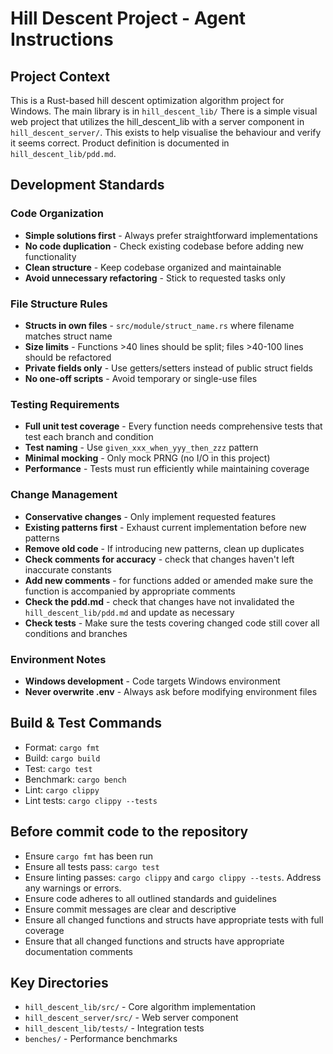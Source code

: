 # Hill Descent Project - Agent Instructions

## Project Context
This is a Rust-based hill descent optimization algorithm project for Windows.
The main library is in `hill_descent_lib/` 
There is a simple visual web project that utilizes the hill_descent_lib with a server component in `hill_descent_server/`. This exists to help visualise the behaviour and verify it seems correct.
Product definition is documented in `hill_descent_lib/pdd.md`.

## Development Standards

### Code Organization
- **Simple solutions first** - Always prefer straightforward implementations
- **No code duplication** - Check existing codebase before adding new functionality
- **Clean structure** - Keep codebase organized and maintainable
- **Avoid unnecessary refactoring** - Stick to requested tasks only

### File Structure Rules
- **Structs in own files** - `src/module/struct_name.rs` where filename matches struct name
- **Size limits** - Functions >40 lines should be split; files >40-100 lines should be refactored
- **Private fields only** - Use getters/setters instead of public struct fields
- **No one-off scripts** - Avoid temporary or single-use files

### Testing Requirements
- **Full unit test coverage** - Every function needs comprehensive tests that test each branch and condition
- **Test naming** - Use `given_xxx_when_yyy_then_zzz` pattern
- **Minimal mocking** - Only mock PRNG (no I/O in this project)
- **Performance** - Tests must run efficiently while maintaining coverage

### Change Management
- **Conservative changes** - Only implement requested features
- **Existing patterns first** - Exhaust current implementation before new patterns
- **Remove old code** - If introducing new patterns, clean up duplicates
- **Check comments for accuracy** - check that changes haven't left inaccurate constants
- **Add new comments** - for functions added or amended make sure the function is accompanied by appropriate comments
- **Check the pdd.md** - check that changes have not invalidated the `hill_descent_lib/pdd.md` and update as necessary
- **Check tests** - Make sure the tests covering changed code still cover all conditions and branches

### Environment Notes
- **Windows development** - Code targets Windows environment
- **Never overwrite .env** - Always ask before modifying environment files

## Build & Test Commands
- Format: `cargo fmt`
- Build: `cargo build`
- Test: `cargo test`
- Benchmark: `cargo bench`
- Lint: `cargo clippy`
- Lint tests: `cargo clippy --tests`

## Before commit code to the repository
- Ensure `cargo fmt` has been run
- Ensure all tests pass: `cargo test`
- Ensure linting passes: `cargo clippy` and `cargo clippy --tests`. Address any warnings or errors.
- Ensure code adheres to all outlined standards and guidelines
- Ensure commit messages are clear and descriptive
- Ensure all changed functions and structs have appropriate tests with full coverage
- Ensure that all changed functions and structs have appropriate documentation comments


## Key Directories
- `hill_descent_lib/src/` - Core algorithm implementation
- `hill_descent_server/src/` - Web server component  
- `hill_descent_lib/tests/` - Integration tests
- `benches/` - Performance benchmarks
